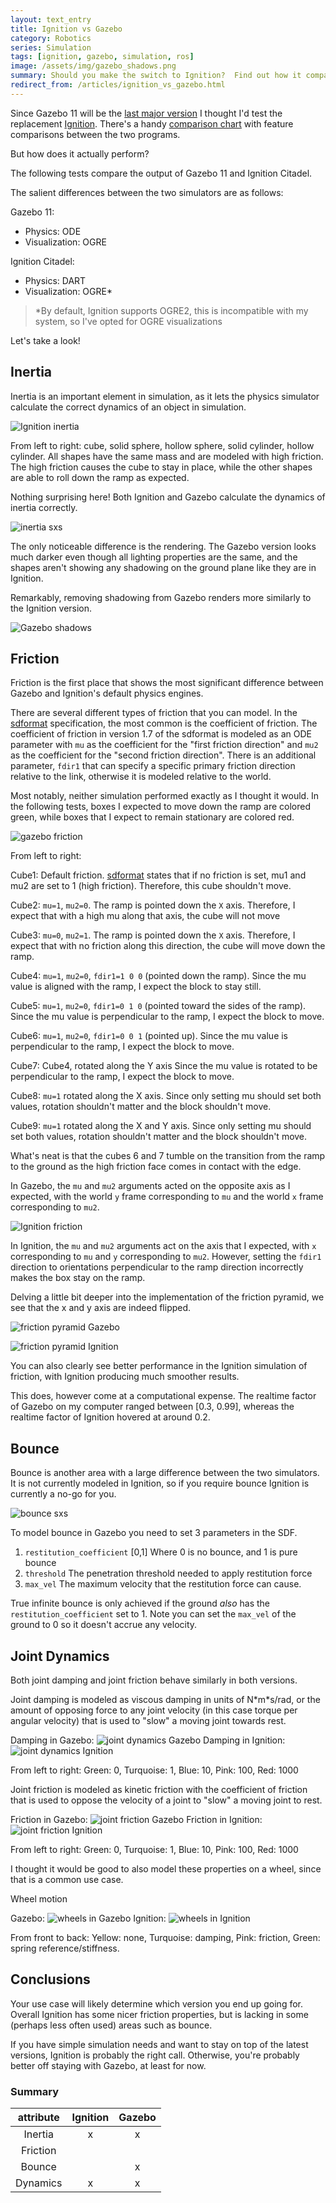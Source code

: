 ```yaml
---
layout: text_entry
title: Ignition vs Gazebo
category: Robotics
series: Simulation
tags: [ignition, gazebo, simulation, ros]
image: /assets/img/gazebo_shadows.png
summary: Should you make the switch to Ignition?  Find out how it compares to Gazebo!
redirect_from: /articles/ignition_vs_gazebo.html
---
```


Since Gazebo 11 will be the [last major version](http://gazebosim.org/blog/gazebo11) I thought I'd test the replacement [Ignition](https://ignitionrobotics.org/home).  There's a handy [comparison chart](https://ignitionrobotics.org/docs/citadel/comparison) with feature comparisons between the two programs.  

But how does it actually perform?

The following tests compare the output of Gazebo 11 and Ignition Citadel.

The salient differences between the two simulators are as follows:

Gazebo 11:

* Physics: ODE
* Visualization: OGRE

Ignition Citadel:

* Physics: DART
* Visualization: OGRE*

> *By default, Ignition supports OGRE2, this is incompatible with my system, so I've opted for OGRE visualizations

Let's take a look!

## Inertia

Inertia is an important element in simulation, as it lets the physics simulator calculate the correct dynamics of an object in simulation.

![Ignition inertia](/assets/img/inertia_ignition.gif)

From left to right: cube, solid sphere, hollow sphere, solid cylinder, hollow cylinder.  All shapes have the same mass and are modeled with high friction. The high friction causes the cube to stay in place, while the other shapes are able to roll down the ramp as expected.

Nothing surprising here! Both Ignition and Gazebo calculate the dynamics of inertia correctly.

![inertia sxs](/assets/img/inertia_sxs.gif)

The only noticeable difference is the rendering.  The Gazebo version looks much darker even though all lighting properties are the same, and the shapes aren't showing any shadowing on the ground plane like they are in Ignition.

Remarkably, removing shadowing from Gazebo renders more similarly to the Ignition version.

![Gazebo shadows](/assets/img/gazebo_shadows.png)

## Friction

Friction is the first place that shows the most significant difference between Gazebo and Ignition's default physics engines.

There are several different types of friction that you can model.  In the [sdformat](http://sdformat.org) specification, the most common is the coefficient of friction.  The coefficient of friction in version 1.7 of the sdformat is modeled as an ODE parameter with `mu` as the coefficient for the "first friction direction" and `mu2` as the coefficient for the "second friction direction".  There is an additional parameter, `fdir1` that can specify a specific primary friction direction relative to the link, otherwise it is modeled relative to the world.

Most notably, neither simulation performed exactly as I thought it would.  In the following tests, boxes I expected to move down the ramp are colored green, while boxes that I expect to remain stationary are colored red.

![gazebo friction](/assets/img/friction_gazebo.gif)

From left to right:

Cube1: Default friction.  [sdformat](http://sdformat.org/) states that if no friction is set, mu1 and mu2 are set to 1 (high friction). Therefore, this cube shouldn't move.

Cube2: `mu=1`, `mu2=0`.  The ramp is pointed down the `X` axis.  Therefore, I expect that with a high mu along that axis, the cube will not move

Cube3: `mu=0`, `mu2=1`.  The ramp is pointed down the `X` axis.  Therefore, I expect that with no friction along this direction, the cube will move down the ramp.

Cube4: `mu=1`, `mu2=0`, `fdir1=1 0 0` (pointed down the ramp).  Since the mu value is aligned with the ramp, I expect the block to stay still.

Cube5: `mu=1`, `mu2=0`, `fdir1=0 1 0` (pointed toward the sides of the ramp).  Since the mu value is perpendicular to the ramp, I expect the block to move.

Cube6: `mu=1`, `mu2=0`, `fdir1=0 0 1` (pointed up).  Since the mu value is perpendicular to the ramp, I expect the block to move.

Cube7: Cube4, rotated along the Y axis  Since the mu value is rotated to be perpendicular to the ramp, I expect the block to move.

Cube8: `mu=1` rotated along the X axis.  Since only setting mu should set both values, rotation shouldn't matter and the block shouldn't move.

Cube9: `mu=1` rotated along the X and Y axis.  Since only setting mu should set both values, rotation shouldn't matter and the block shouldn't move.

What's neat is that the cubes 6 and 7 tumble on the transition from the ramp to the ground as the high friction face comes in contact with the edge.

In Gazebo, the `mu` and `mu2` arguments acted on the opposite axis as I expected, with the world `y` frame corresponding to `mu` and the world `x` frame corresponding to `mu2`.  

![Ignition friction](/assets/img/friction_ignition.gif)

In Ignition, the `mu` and `mu2` arguments act on the axis that I expected, with `x` corresponding to `mu` and `y` corresponding to `mu2`.  However, setting the `fdir1` direction to orientations perpendicular to the ramp direction incorrectly makes the box stay on the ramp.

Delving a little bit deeper into the implementation of the friction pyramid, we see that the x and y axis are indeed flipped.

![friction pyramid Gazebo](/assets/img/friction_pyramid_gazebo.png)

![friction pyramid Ignition](/assets/img/friction_pyramid_ignition.png)

You can also clearly see better performance in the Ignition simulation of friction, with Ignition producing much smoother results.

This does, however come at a computational expense.  The realtime factor of Gazebo on my computer ranged between [0.3, 0.99], whereas the realtime factor of Ignition hovered at around 0.2.

## Bounce

Bounce is another area with a large difference between the two simulators.  It is not currently modeled in Ignition, so if you require bounce Ignition is currently a no-go for you.

![bounce sxs](/assets/img/bounce_sxs.gif)

To model bounce in Gazebo you need to set 3 parameters in the SDF.

1. `restitution_coefficient` [0,1] Where 0 is no bounce, and 1 is pure bounce
2. `threshold`  The penetration threshold needed to apply restitution force
3. `max_vel` The maximum velocity that the restitution force can cause.

True infinite bounce is only achieved if the ground _also_ has the `restitution_coefficient` set to 1.  Note you can set the `max_vel` of the ground to 0 so it doesn't accrue any velocity.

## Joint Dynamics

Both joint damping and joint friction behave similarly in both versions.

Joint damping is modeled as viscous damping in units of N\*m\*s/rad, or the amount of opposing force to any joint velocity (in this case torque per angular velocity) that is used to "slow" a moving joint towards rest.

Damping in Gazebo:
![joint dynamics Gazebo](/assets/img/jointdamping_gazebo.gif)
Damping in Ignition:
![joint dynamics Ignition](/assets/img/jointdamping_ignition.gif)

From left to right: Green: 0, Turquoise: 1, Blue: 10, Pink: 100, Red: 1000

Joint friction is modeled as kinetic friction with the coefficient of friction that is used to oppose the velocity of a joint to "slow" a moving joint to rest.

Friction in Gazebo:
![joint friction Gazebo](/assets/img/jointfriction_gazebo.gif)
Friction in Ignition:
![joint friction Ignition](/assets/img/jointfriction_ignition.gif)

From left to right: Green: 0, Turquoise: 1, Blue: 10, Pink: 100, Red: 1000

I thought it would be good to also model these properties on a wheel, since that is a common use case.

Wheel motion

Gazebo:
![wheels in Gazebo](/assets/img/joint_gazebo.gif)
Ignition:
![wheels in Ignition](/assets/img/joint_ignition.gif)

From front to back: Yellow: none, Turquoise: damping, Pink: friction, Green: spring reference/stiffness.

## Conclusions

Your use case will likely determine which version you end up going for.  Overall Ignition has some nicer friction properties, but is lacking in some (perhaps less often used) areas such as bounce.  

If you have simple simulation needs and want to stay on top of the latest versions, Ignition is probably the right call.  Otherwise, you're probably better off staying with Gazebo, at least for now.

### Summary

| attribute | Ignition | Gazebo |
| :-------: | :------: | :----: |
|  Inertia  |    x     |   x    |
| Friction  |          |        |
|  Bounce   |          |   x    |
| Dynamics  |    x     |   x    |
